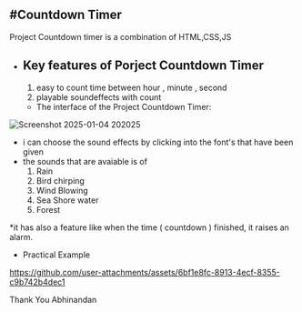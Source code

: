 #Countdown Timer
-------------------------------------------------------------------------------------------------------------------
Project Countdown timer is a combination of HTML,CSS,JS

* Key features of Porject Countdown Timer
  -----------------------------------------
  1. easy to count time between hour , minute , second
  2. playable soundeffects with count

  * The interface of the Project Countdown Timer:
    
![Screenshot 2025-01-04 202025](https://github.com/user-attachments/assets/1398adfb-cbe0-47b2-9c7f-9e2e24a19a96)

* i can choose the sound effects by clicking into the font's that have been given
* the sounds that are avaiable is of
  1. Rain
  2. Bird chirping
  3. Wind Blowing
  4. Sea Shore water
  5. Forest

*it has also a feature like when the time ( countdown ) finished, it raises an alarm.

* Practical Example
  

https://github.com/user-attachments/assets/6bf1e8fc-8913-4ecf-8355-c9b742b4dec1



Thank You
Abhinandan


